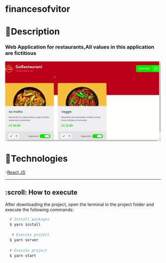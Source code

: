 # financesofvitor

# 📝Description
<h3>Web Application for restaurants,All values in this application are fictitious</h3>
<img src="https://github.com/vitorfebraga/gorestaurant/blob/master/gorestaurant.gif" align="center">

# 🚀Technologies


  -[React JS](https://reactjs.org/)

  ---

<h2> :scroll: How to execute</h2>

After downloading the project, open the terminal in the project folder and execute the following commands:

``` bash
  # Install packages
  $ yarn install

   # Execute project
  $ yarn server
  
  # Execute project
  $ yarn start
```
